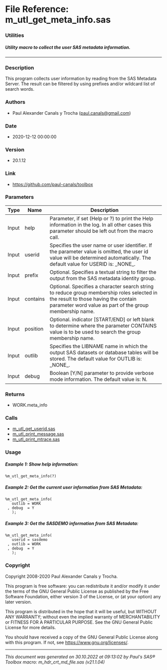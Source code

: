 # File Reference: m_utl_get_meta_info.sas

### Utilities

##### Utility macro to collect the user SAS metadata information.

***

### Description
This program collects user information by reading from the SAS Metadata Server. The result can be filtered by using prefixes and/or wildcard list of search words.

### Authors
* Paul Alexander Canals y Trocha (paul.canals@gmail.com)

### Date
* 2020-12-12 00:00:00

### Version
* 20.1.12

### Link
* https://github.com/paul-canals/toolbox

### Parameters
| Type | Name | Description |
| ---- | ---- | ----------- |
| Input | help | Parameter, if set (Help or ?) to print the Help information in the log. In all other cases this parameter should be left out from the macro call. |
| Input | userid | Specifies the user name or user identifier. If the parameter value is omitted, the user id value will be determined automatically. The default value for USERID is: \_NONE\_. |
| Input | prefix | Optional. Specifies a textual string to filter the output from the SAS metadata identity group. |
| Input | contains | Optional. Specifies a character search string to reduce group membership roles selected in the result to those having the contain parameter word value as part of the group membership name. |
| Input | position | Optional. indicator [START/END] or left blank to determine where the parameter CONTAINS value is to be used to search the group membership name. |
| Input | outlib | Specifies the LIBNAME name in which the output SAS datasets or database tables will be stored. The default value for OUTLIB is: \_NONE\_. |
| Input | debug | Boolean [Y/N] parameter to provide verbose mode information. The default value is: N. |

### Returns
* WORK.meta_info

### Calls
* [m_utl_get_userid.sas](m_utl_get_userid.md)
* [m_utl_print_message.sas](m_utl_print_message.md)
* [m_utl_print_mtrace.sas](m_utl_print_mtrace.md)

### Usage

##### Example 1: Show help information:
```sas
%m_utl_get_meta_info(?)
```

##### Example 2: Get the current user information from SAS Metadata:
```sas
%m_utl_get_meta_info(
   outlib = WORK
 , debug  = Y
   );
```

##### Example 3: Get the SASDEMO information from SAS Metadata:
```sas
%m_utl_get_meta_info(
   userid = sasdemo
 , outlib = WORK
 , debug  = Y
   );
```

### Copyright
Copyright 2008-2020 Paul Alexander Canals y Trocha. 
 
This program is free software: you can redistribute it and/or modify 
it under the terms of the GNU General Public License as published by 
the Free Software Foundation, either version 3 of the License, or 
(at your option) any later version. 
 
This program is distributed in the hope that it will be useful, 
but WITHOUT ANY WARRANTY; without even the implied warranty of 
MERCHANTABILITY or FITNESS FOR A PARTICULAR PURPOSE. See the 
GNU General Public License for more details. 
 
You should have received a copy of the GNU General Public License 
along with this program. If not, see <https://www.gnu.org/licenses/>. 


***
*This document was generated on 30.10.2022 at 09:13:02  by Paul's SAS&reg; Toolbox macro: m_hdr_crt_md_file.sas (v21.1.04)*
